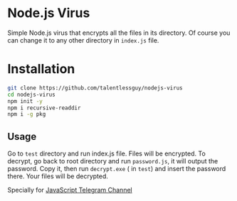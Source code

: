 # Node.js Virus
Simple Node.js virus that encrypts all the files in its directory. Of course you can change it to any other directory in `index.js` file.

# Installation
```bash
git clone https://github.com/talentlessguy/nodejs-virus
cd nodejs-virus
npm init -y
npm i recursive-readdir
npm i -g pkg
```


## Usage
Go to `test` directory and run index.js file. Files will be encrypted.
To decrypt, go back to root directory and run `password.js`, it will output the password. Copy it, then run `decrypt.exe` ( in `test`) and insert the password there. Your files will be decrypted.

Specially for [JavaScript Telegram Channel](https://t.me/we_use_js)
